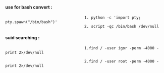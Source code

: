 #### use for bash convert :          
                                       1. python -c 'import pty; pty.spawn("/bin/bash")'
                                       2. script -qc /bin/bash /dev/null
                                       
                                       
#### suid searching :
                                       1.find / -user igor -perm -4000 -print 2>/dev/null
                                       
                                       2.find / -user root -perm -4000 -print 2>/dev/null
